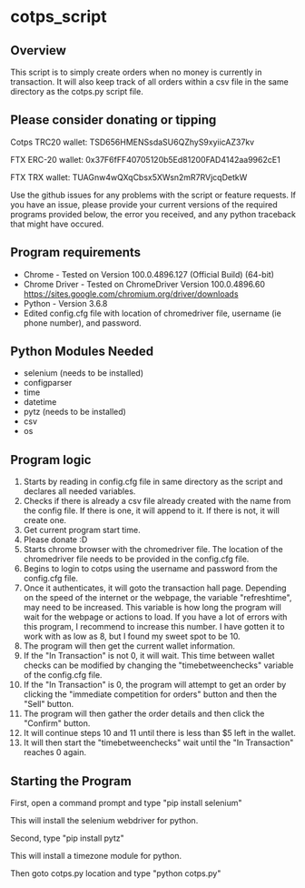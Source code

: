 # cotps_script

Overview
----------------------------
This script is to simply create orders when no money is currently in transaction. It will also keep track of all orders within a csv file in the same directory as the cotps.py script file.

Please consider donating or tipping
----------------------------
Cotps TRC20 wallet: TSD656HMENSsdaSU6QZhyS9xyiicAZ37kv

FTX ERC-20 wallet:  0x37F6fFF40705120b5Ed81200FAD4142aa9962cE1

FTX TRX wallet:     TUAGnw4wQXqCbsx5XWsn2mR7RVjcqDetkW

Use the github issues for any problems with the script or feature requests. If you have an issue, please provide your current versions of the required programs provided below, the error you received, and any python traceback that might have occured.

Program requirements
----------------------------
* Chrome - Tested on Version 100.0.4896.127 (Official Build) (64-bit)
* Chrome Driver - Tested on ChromeDriver Version 100.0.4896.60
    https://sites.google.com/chromium.org/driver/downloads
* Python - Version 3.6.8
* Edited config.cfg file with location of chromedriver file, username (ie phone number), and password.


Python Modules Needed
----------------------------
* selenium (needs to be installed)
* configparser
* time
* datetime
* pytz (needs to be installed)
* csv
* os


Program logic
----------------------------
1) Starts by reading in config.cfg file in same directory as the script and declares all needed variables.
2) Checks if there is already a csv file already created with the name from the config file. If there is one, it will append to it. If there is not, it will create one.
3) Get current program start time.
4) Please donate :D
5) Starts chrome browser with the chromedriver file. The location of the chromedriver file needs to be provided in the config.cfg file.
6) Begins to login to cotps using the username and password from the config.cfg file.
7) Once it authenticates, it will goto the transaction hall page. Depending on the speed of the internet or the webpage, the variable "refreshtime", may need to be increased. This variable is how long the program will wait for the webpage or actions to load. If you have a lot of errors with this program, I recommend to increase this number. I have gotten it to work with as low as 8, but I found my sweet spot to be 10.
8) The program will then get the current wallet information.
9) If the "In Transaction" is not 0, it will wait. This time between wallet checks can be modified by changing the "timebetweenchecks" variable of the config.cfg file.
10) If the "In Transaction" is 0, the program will attempt to get an order by clicking the "immediate competition for orders" button and then the "Sell" button.
11) The program will then gather the order details and then click the "Confirm" button.
12) It will continue steps 10 and 11 until there is less than $5 left in the wallet.
13) It will then start the "timebetweenchecks" wait until the "In Transaction" reaches 0 again.

Starting the Program
----------------------------
First, open a command prompt and type "pip install selenium"

This will install the selenium webdriver for python.

Second, type "pip install pytz"

This will install a timezone module for python.

Then goto cotps.py location and type "python cotps.py"

